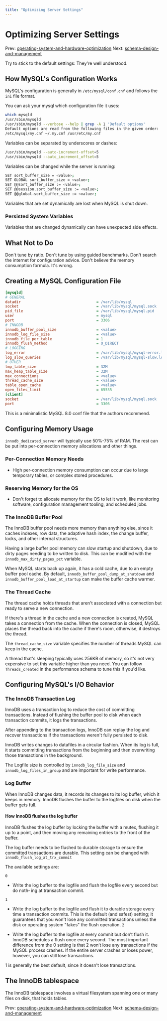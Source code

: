 ```yaml
---
title: "Optimizing Server Settings"
---
```


# Optimizing Server Settings

Prev: [operating-system-and-hardware-optimization](operating-system-and-hardware-optimization.md)
Next: [schema-design-and-management](schema-design-and-management.md)

Try to stick to the default settings: They're well understood.

## How MySQL's Configuration Works

MySQL's configuration is generally in `/etc/mysql/conf.cnf` and follows
the `ini` file format.

You can ask your mysql which configuration file it uses:

```sh
which mysqld
/usr/sbin/mysqld
/usr/sbin/mysqld --verbose --help | grep -A 1 'Default options'
Default options are read from the following files in the given order:
/etc/mysql/my.cnf ~/.my.cnf /usr/etc/my.cnf
```

Variables can be separated by underscores or dashes:

```sh
/usr/sbin/mysqld --auto-increment-offset=5
/usr/sbin/mysqld --auto_increment_offset=5
```

Variables can be changed while the server is running:

```sh
SET sort_buffer_size = <value>;
SET GLOBAL sort_buffer_size = <value>;
SET @@sort_buffer_size := <value>;
SET @@session.sort_buffer_size := <value>;
SET @@global.sort_buffer_size := <value>;
```

Variables that are set dynamically are lost when MySQL is shut down.

### Persisted System Variables

Variables that are changed dynamically can have unexpected side effects.

## What Not to Do

Don't tune by ratio.
Don't tune by using guided benchmarks.
Don't search the internet for configuration advice.
Don't believe the memory consumption formula. It's wrong.

## Creating a MySQL Configuration File

```ini
[mysqld]
# GENERAL
datadir                                  = /var/lib/mysql
socket                                   = /var/lib/mysql/mysql.sock
pid_file                                 = /var/lib/mysql/mysql.pid
user                                     = mysql
port                                     = 3306
# INNODB
innodb_buffer_pool_size                  = <value>
innodb_log_file_size                     = <value>
innodb_file_per_table                    = 1
innodb_flush_method                      = O_DIRECT
# LOGGING
log_error                                = /var/lib/mysql/mysql-error.log
log_slow_queries                         = /var/lib/mysql/mysql-slow.log
# OTHER
tmp_table_size                           = 32M
max_heap_table_size                      = 32M
max_connections                          = <value>
thread_cache_size                        = <value>
table_open_cache                         = <value>
open_files_limit                         = 65535
[client]
socket                                   = /var/lib/mysql/mysql.sock
port                                     = 3306
```

This is a minimalistic MySQL 8.0 conf file that the authors recommend.

## Configuring Memory Usage

`innodb_dedicated_server` will typically use 50%-75% of RAM. The rest
can be put into per-connection memory allocations and other things.

### Per-Connection Memory Needs

- High per-connection memory consumption can occur due to large
  temporary tables, or complex stored procedures.

### Reserving Memory for the OS

- Don't forget to allocate memory for the OS to let it work, like
  monitoring software, configuration management tooling, and scheduled
  jobs.

### The InnoDB Buffer Pool

The InnoDB buffer pool needs more memory than anything else, since it
caches indexes, row data, the adaptive hash index, the change buffer,
locks, and other internal structures.

Having a large buffer pool memory can slow startup and shutdown, due to
dirty pages needing to be written to disk. This can be modified with the
`innodb_max_dirty_pages_pct` variable.

When MySQL starts back up again, it has a cold cache, due to an empty
buffer pool cache. By default, `innodb_buffer_pool_dump_at_shutdown` and
`innodb_buffer_pool_load_at_startup` can make the buffer cache warmer.

### The Thread Cache

The thread cache holds threads that aren't associated with a connection
but ready to serve a new connection.

If there's a thread in the cache and a new connection is created, MySQL
takes a connection from the cache. When the connection is closed, MySQL
places the thread back into the cache if there's room, otherwise, it
destroys the thread.

The `thread_cache_size` variable specifies the number of threads MySQL
can keep in the cache.

A thread that's sleeping typically uses 256KB of memory, so it's not
very expensive to set this variable higher than you need. You can follow
`Threads_created` in the performance schema to tune this if you'd like.

## Configuring MySQL's I/O Behavior

### The InnoDB Transaction Log

InnoDB uses a transaction log to reduce the cost of committing
transactions. Instead of flushing the buffer pool to disk when each
transaction commits, it logs the transactions.

After appending to the transaction logs, InnoDB can replay the log and
recover transactions if the transactions weren't fully persisted to
disk.

InnoDB writes changes to datafiles in a circular fashion. When its log
is full, it starts committing transactions from the beginning and then
overwriting those transactions in the background.

The Logfile size is controlled by `innodb_log_file_size` and
`innodb_log_files_in_group` and are important for write performance.

### Log Buffer

When InnoDB changes data, it records its changes to its log buffer,
which it keeps in memory. InnoDB flushes the buffer to the logfiles on
disk when the buffer gets full.

#### How InnoDB flushes the log buffer

InnoDB flushes the log buffer by locking the buffer with a mutex,
flushing it up to a point, and then moving any remaining entries to the
front of the buffer.

The log buffer needs to be flushed to durable storage to ensure the
committed transactions are durable. This setting can be changed with
`innodb_flush_log_at_trx_commit`

The available settings are:

`0`

- Write the log buffer to the logfile and flush the logfile every second but do noth‐
  ing at transaction commit.

`1`

- Write the log buffer to the logfile and flush it to durable storage every time a
  transaction commits. This is the default (and safest) setting; it guarantees that
  you won't lose any committed transactions unless the disk or operating system
  "fakes" the flush operation.
`2`

- Write the log buffer to the logfile at every commit but don’t flush it. InnoDB
  schedules a flush once every second. The most important difference from the 0
  setting is that 2 won’t lose any transactions if the MySQL process crashes. If the
  entire server crashes or loses power, however, you can still lose transactions.

1 is generally the best default, since it doesn't lose transactions.

## The InnoDB tablespace

The InnoDB tablespace involves a virtual filesystem spanning one or many
files on disk, that holds tables. 

Prev: [operating-system-and-hardware-optimization](operating-system-and-hardware-optimization.md)
Next: [schema-design-and-management](schema-design-and-management.md)
